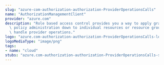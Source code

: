 ```yaml
---
slug: "azure-com-authorization-authorization-ProviderOperationsCalls"
name: "AuthorizationManagementClient"
provider: "azure.com"
description: "Role based access control provides you a way to apply granular level\
  \ policy administration down to individual resources or resource groups. These calls\
  \ handle provider operations."
logo: "azure.com-authorization-authorization-ProviderOperationsCalls-logo.png"
logoMediaType: "image/png"
tags:
- name: "cloud"
stubs: "azure.com-authorization-authorization-ProviderOperationsCalls-stubs.json"
---
```

